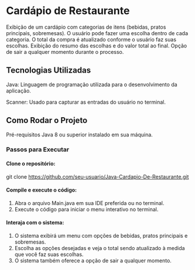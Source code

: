 # Cardápio de Restaurante
 Exibição de um cardápio com categorias de itens (bebidas, pratos principais, sobremesas).
 O usuário pode fazer uma escolha dentro de cada categoria.
 O total da compra é atualizado conforme o usuário faz suas escolhas.
 Exibição do resumo das escolhas e do valor total ao final.
 Opção de sair a qualquer momento durante o processo.

## Tecnologias Utilizadas
 Java: Linguagem de programação utilizada para o desenvolvimento da aplicação. 
 
 Scanner: Usado para capturar as entradas do usuário no terminal.
 
## Como Rodar o Projeto
Pré-requisitos
Java 8 ou superior instalado em sua máquina.

### Passos para Executar
#### Clone o repositório:

git clone https://github.com/seu-usuario/Java-Cardapio-De-Restaurante.git

#### Compile e execute o código:


1. Abra o arquivo Main.java em sua IDE preferida ou no terminal.
2. Execute o código para iniciar o menu interativo no terminal.

#### Interaja com o sistema:

1. O sistema exibirá um menu com opções de bebidas, pratos principais e sobremesas.
2. Escolha as opções desejadas e veja o total sendo atualizado à medida que você faz suas escolhas.
3. O sistema também oferece a opção de sair a qualquer momento.

 
